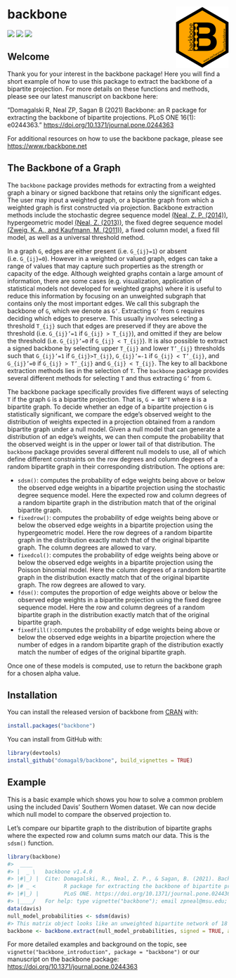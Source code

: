 
<!-- README.md is generated from README.Rmd. Please edit that file -->

# backbone <img src='man/figures/logo.png' align="right" height="139" />

<!-- badges: start -->

[![](https://www.r-pkg.org/badges/version/backbone?color=orange)](https://cran.r-project.org/package=backbone)
[![](http://cranlogs.r-pkg.org/badges/grand-total/backbone?color=blue)](https://cran.r-project.org/package=backbone)
[![](http://cranlogs.r-pkg.org/badges/last-month/backbone?color=green)](https://cran.r-project.org/package=backbone)
<!-- badges: end -->

## Welcome

Thank you for your interest in the backbone package\! Here you will find
a short example of how to use this package to extract the backbone of a
bipartite projection. For more details on these functions and methods,
please see our latest manuscript on backbone here:

“Domagalski R, Neal ZP, Sagan B (2021) Backbone: an R package for
extracting the backbone of bipartite projections. PLoS ONE 16(1):
e0244363.” <https://doi.org/10.1371/journal.pone.0244363>

For additional resources on how to use the backbone package, please see
<https://www.rbackbone.net>

## The Backbone of a Graph

The `backbone` package provides methods for extracting from a weighted
graph a binary or signed backbone that retains only the significant
edges. The user may input a weighted graph, or a bipartite graph from
which a weighted graph is first constructed via projection. Backbone
extraction methods include the stochastic degree sequence model [(Neal,
Z. P. (2014))](https://doi.org/10.1016/j.socnet.2014.06.001),
hypergeometric model [(Neal, Z.
(2013))](https://doi.org/10.1007/s13278-013-0107-y), the fixed degree
sequence model [(Zweig, K. A., and Kaufmann, M.
(2011))](https://doi.org/10.1007/s13278-011-0021-0), a fixed column
model, a fixed fill model, as well as a universal threshold method.

In a graph `G`, edges are either present (i.e. `G_{ij}=1`) or absent
(i.e. `G_{ij}=0`). However in a weighted or valued graph, edges can take
a range of values that may capture such properties as the strength or
capacity of the edge. Although weighted graphs contain a large amount of
information, there are some cases (e.g. visualization, application of
statistical models not developed for weighted graphs) where it is useful
to reduce this information by focusing on an unweighted subgraph that
contains only the most important edges. We call this subgraph the
backbone of `G`, which we denote as `G’`. Extracting `G’` from `G`
requires deciding which edges to preserve. This usually involves
selecting a threshold `T_{ij}` such that edges are preserved if they are
above the threshold (i.e. `G_{ij}’=1` if `G_{ij} > T_{ij}`), and omitted
if they are below the threshold (i.e. `G_{ij}’=0` if `G_{ij} < T_{ij}`).
It is also possible to extract a signed backbone by selecting upper
`T_{ij}` and lower `T’_{ij}` thresholds such that `G_{ij}’=1` if
`G_{ij}>T_{ij}`, `G_{ij}’=-1` if `G_{ij} < T’_{ij}`, and `G_{ij}’=0` if
`G_{ij} > T’_{ij}` and `G_{ij} < T_{ij}`. The key to all backbone
extraction methods lies in the selection of `T`. The `backbone` package
provides several different methods for selecting `T` and thus extracting
`G’` from `G`.

The backbone package specifically provides five different ways of
selecting `T` if the graph `G` is a bipartite projection. That is, `G =
BB^T` where `B` is a bipartite graph. To decide whether an edge of a
bipartite projection `G` is statistically significant, we compare the
edge’s observed weight to the distribution of weights expected in a
projection obtained from a random bipartite graph under a null model.
Given a null model that can generate a distribution of an edge’s
weights, we can then compute the probability that the observed weight is
in the upper or lower tail of that distribution. The `backbone` package
provides several different null models to use, all of which define
different constraints on the row degrees and column degrees of a random
bipartite graph in their corresponding distribution. The options are:

  - `sdsm()`: computes the probability of edge weights being above or
    below the observed edge weights in a bipartite projection using the
    stochastic degree sequence model. Here the expected row and column
    degrees of a random bipartite graph in the distribution match that
    of the original bipartite graph.
  - `fixedrow()`: computes the probability of edge weights being above
    or below the observed edge weights in a bipartite projection using
    the hypergeometric model. Here the row degrees of a random bipartite
    graph in the distribution exactly match that of the original
    bipartite graph. The column degrees are allowed to vary.
  - `fixedcol()`: computes the probability of edge weights being above
    or below the observed edge weights in a bipartite projection using
    the Poisson binomial model. Here the column degrees of a random
    bipartite graph in the distribution exactly match that of the
    original bipartite graph. The row degrees are allowed to vary.
  - `fdsm()`: computes the proportion of edge weights above or below the
    observed edge weights in a bipartite projection using the fixed
    degree sequence model. Here the row and column degrees of a random
    bipartite graph in the distribution exactly match that of the
    original bipartite graph.
  - `fixedfill()`:computes the probability of edge weights being above
    or below the observed edge weights in a bipartite projection where
    the number of edges in a random bipartite graph of the distribution
    exactly match the number of edges of the original bipartite graph.

Once one of these models is computed, use  to return the backbone graph
for a chosen alpha value.

## Installation

You can install the released version of backbone from
[CRAN](https://CRAN.R-project.org) with:

``` r
install.packages("backbone")
```

You can install from GitHub with:

``` r
library(devtools)
install_github("domagal9/backbone", build_vignettes = TRUE)
```

## Example

This is a basic example which shows you how to solve a common problem
using the included Davis’ Southern Women dataset. We can now decide
which null model to compare the observed projection to.

Let’s compare our bipartite graph to the distribution of bipartite
graphs where the expected row and column sums match our data. This is
the `sdsm()` function.

``` r
library(backbone)
#>  ____
#> |  _ \   backbone v1.4.0
#> |#|_) |  Cite: Domagalski, R., Neal, Z. P., & Sagan, B. (2021). Backbone: An
#> |# _ <         R package for extracting the backbone of bipartite projections.
#> |#|_) |        PLoS ONE. https://doi.org/10.1371/journal.pone.0244363
#> |____/   For help: type vignette("backbone"); email zpneal@msu.edu; github domagal9/backbone
data(davis)
null_model_probabilities <- sdsm(davis)
#> This matrix object looks like an unweighted bipartite network of 18 agents and 14 artifacts.
backbone <- backbone.extract(null_model_probabilities, signed = TRUE, alpha = 0.05)
```

For more detailed examples and background on the topic, see
`vignette("backbone_introduction", package = "backbone")` or our
manuscript on the backbone package:
<https://doi.org/10.1371/journal.pone.0244363>
